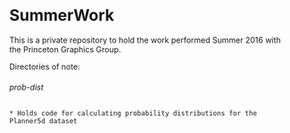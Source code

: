 # SummerWork

This is a private repository to hold the work performed Summer 2016 with the Princeton Graphics Group.

Directories of note:

###### prob-dist 
    * Holds code for calculating probability distributions for the Planner5d dataset  
